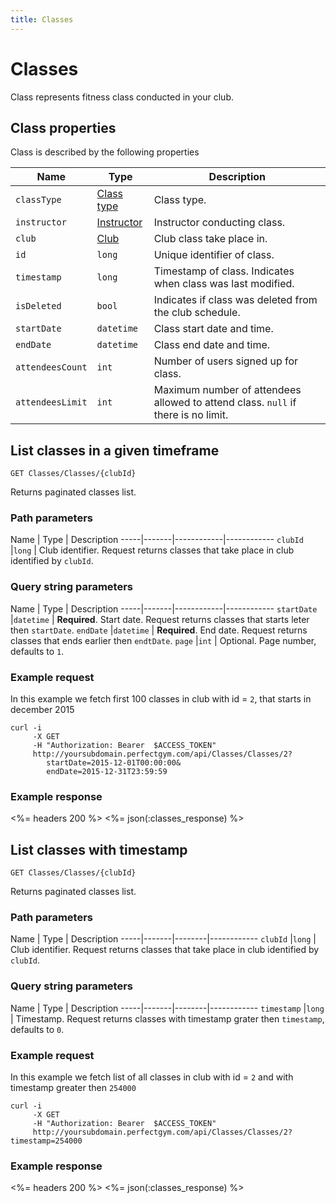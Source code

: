 ```yaml
---
title: Classes
---
```


# Classes

Class represents fitness class conducted in your club.


## <a name="properties"></a>Class properties

Class is described by the following properties

Name            | Type                        | Description
-----|----------|------------------------------------------
`classType`     |[Class type][ClassesType]    | Class type.
`instructor`    |[Instructor][Instructor]     | Instructor conducting class.
`club`			|[Club][Club]				  | Club class take place in.
`id`            |`long`                       | Unique identifier of class.
`timestamp`     |`long`                       | Timestamp of class. Indicates when class was last modified.
`isDeleted`     |`bool`                       | Indicates if class was deleted from the club schedule.
`startDate`     |`datetime`                   | Class start date and time.
`endDate`       |`datetime`                   | Class end date and time.
`attendeesCount`|`int`                        | Number of users signed up for class.
`attendeesLimit`|`int`                        | Maximum number of attendees allowed to attend class. `null` if there is no limit.




## List classes in a given timeframe

    GET Classes/Classes/{clubId} 

Returns paginated classes list.


### Path parameters

Name         | Type       | Description
-----|-------|------------|------------
`clubId`     |`long`      | Club identifier. Request returns classes that take place in club identified by `clubId`.


### Query string parameters

Name         | Type       | Description
-----|-------|------------|------------
`startDate`  |`datetime`  | **Required**. Start date. Request returns classes that starts leter then `startDate`.
`endDate`    |`datetime`  | **Required**. End date. Request returns classes that ends earlier then `endtDate`.
`page`       |`int`       | Optional. Page number, defaults to `1`.


### Example request

In this example we fetch first 100 classes in club with id = `2`, that starts in december 2015

``` command-line
curl -i 
     -X GET 
     -H "Authorization: Bearer  $ACCESS_TOKEN"  
     http://yoursubdomain.perfectgym.com/api/Classes/Classes/2?
     	startDate=2015-12-01T00:00:00&
     	endDate=2015-12-31T23:59:59
```


### Example response

<%= headers 200 %>
<%= json(:classes_response) %>



## List classes with timestamp 

    GET Classes/Classes/{clubId}

Returns paginated classes list.


### Path parameters

Name         | Type   | Description
-----|-------|--------|------------
`clubId`     |`long`  | Club identifier. Request returns classes that take place in club identified by `clubId`.


### Query string parameters

Name         | Type   | Description
-----|-------|--------|------------
`timestamp`  |`long`  | Timestamp. Request returns classes with timestamp grater then `timestamp`, defaults to `0`.


### Example request

In this example we fetch list of all classes in club with id = `2` and with timestamp greater then `254000`

``` command-line
curl -i 
     -X GET 
     -H "Authorization: Bearer  $ACCESS_TOKEN"  
     http://yoursubdomain.perfectgym.com/api/Classes/Classes/2?timestamp=254000
```


### Example response

<%= headers 200 %>
<%= json(:classes_response) %>




[ClassesType]:  /api/classes/classestypes#properties
[Instructor]:  /api/instructors/instructors#properties
[Club]:  /api/clubs/clubs#properties
